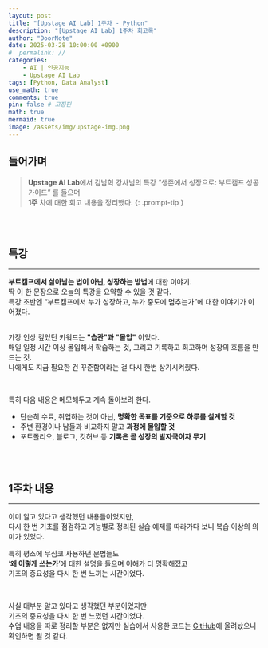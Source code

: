 ```yaml
---
layout: post
title: "[Upstage AI Lab] 1주차 - Python"
description: "[Upstage AI Lab] 1주차 회고록"
author: "DoorNote"
date: 2025-03-28 10:00:00 +0900
#  permalink: //
categories:
    - AI | 인공지능
    - Upstage AI Lab
tags: [Python, Data Analyst]
use_math: true
comments: true
pin: false # 고정핀
math: true
mermaid: true
image: /assets/img/upstage-img.png
---
```


## 들어가며

> **Upstage AI Lab**에서 김남혁 강사님의 특강 “생존에서 성장으로: 부트캠프 성공 가이드” 를 들으며<br>
> **1주** 차에 대한 회고 내용을 정리했다.
{: .prompt-tip }

<br>
<br>

## 특강

---

**부트캠프에서 살아남는 법이 아닌, 성장하는 방법**에 대한 이야기.  
딱 이 한 문장으로 오늘의 특강을 요약할 수 있을 것 같다.  
특강 초반엔 “부트캠프에서 누가 성장하고, 누가 중도에 멈추는가”에 대한 이야기가 이어졌다.  
<br>

가장 인상 깊었던 키워드는 **"습관"과 "몰입"** 이었다.  
매일 일정 시간 이상 몰입해서 학습하는 것, 그리고 기록하고 회고하며 성장의 흐름을 만드는 것.  
나에게도 지금 필요한 건 꾸준함이라는 걸 다시 한번 상기시켜줬다.

<br>

특히 다음 내용은 메모해두고 계속 돌아보려 한다.

- 단순히 수료, 취업하는 것이 아닌, **명확한 목표를 기준으로 하루를 설계할 것**  
- 주변 환경이나 남들과 비교하지 말고 **과정에 몰입할 것**  
- 포트폴리오, 블로그, 깃허브 등 **기록은 곧 성장의 발자국이자 무기**

<br>
<br>

## 1주차 내용

---

이미 알고 있다고 생각했던 내용들이었지만,  
다시 한 번 기초를 점검하고 기능별로 정리된 실습 예제를 따라가다 보니 복습 이상의 의미가 있었다.  

특히 평소에 무심코 사용하던 문법들도  
‘**왜 이렇게 쓰는가**’에 대한 설명을 들으며 이해가 더 명확해졌고  
기초의 중요성을 다시 한 번 느끼는 시간이었다.

<br>

사실 대부분 알고 있다고 생각했던 부분이었지만    
기초의 중요성을 다시 한 번 느꼈던 시간이었다.<br>
수업 내용을 따로 정리할 부분은 없지만 실습에서 사용한 코드는 [GitHub](https://github.com/GH-Door/Upstage-AI-lab)에 올려놨으니 확인하면 될 것 같다.